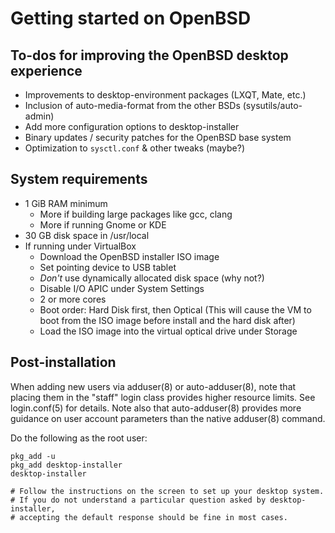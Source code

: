 # Getting started on OpenBSD

## To-dos for improving the OpenBSD desktop experience

-   Improvements to desktop-environment packages (LXQT, Mate, etc.)
-   Inclusion of auto-media-format from the other BSDs (sysutils/auto-admin)
-   Add more configuration options to desktop-installer
-   Binary updates / security patches for the OpenBSD base system
-   Optimization to `sysctl.conf` & other tweaks (maybe?)

## System requirements

- 1 GiB RAM minimum
    - More if building large packages like gcc, clang
    - More if running Gnome or KDE
- 30 GB disk space in /usr/local
- If running under VirtualBox
    - Download the OpenBSD installer ISO image
    - Set pointing device to USB tablet
    - *Don't* use dynamically allocated disk space (why not?)
    - Disable I/O APIC under System Settings
    - 2 or more cores
    - Boot order: Hard Disk first, then Optical (This will cause the
	VM to boot from the
	ISO image before install and the hard disk after)
    - Load the ISO image into the virtual optical drive under Storage

## Post-installation

When adding new users via adduser(8) or auto-adduser(8), note that
placing them in the "staff" login class provides higher resource limits.
See login.conf(5) for details.  Note also that auto-adduser(8) provides
more guidance on user account parameters than the native adduser(8) command.

Do the following as the root user:

```
pkg_add -u
pkg_add desktop-installer
desktop-installer

# Follow the instructions on the screen to set up your desktop system.
# If you do not understand a particular question asked by desktop-installer,
# accepting the default response should be fine in most cases.
```
